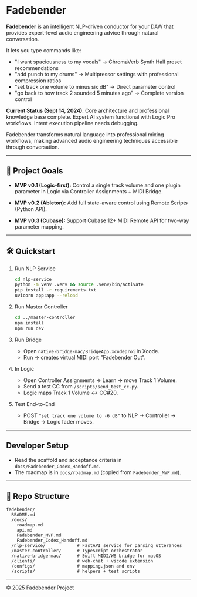 # Fadebender

**Fadebender** is an intelligent NLP-driven conductor for your DAW that provides expert-level audio engineering advice through natural conversation.

It lets you type commands like:
- "I want spaciousness to my vocals" → ChromaVerb Synth Hall preset recommendations
- "add punch to my drums" → Multipressor settings with professional compression ratios
- "set track one volume to minus six dB" → Direct parameter control
- "go back to how track 2 sounded 5 minutes ago" → Complete version control

**Current Status (Sept 14, 2024)**: Core architecture and professional knowledge base complete. Expert AI system functional with Logic Pro workflows. Intent execution pipeline needs debugging.

Fadebender transforms natural language into professional mixing workflows, making advanced audio engineering techniques accessible through conversation.

---

## 🚀 Project Goals

- **MVP v0.1 (Logic-first):**
  Control a single track volume and one plugin parameter in Logic via Controller Assignments + MIDI Bridge.

- **MVP v0.2 (Ableton):**
  Add full state-aware control using Remote Scripts (Python API).

- **MVP v0.3 (Cubase):**
  Support Cubase 12+ MIDI Remote API for two-way parameter mapping.

---

## 🛠 Quickstart

1. Run NLP Service
   ```bash
   cd nlp-service
   python -m venv .venv && source .venv/bin/activate
   pip install -r requirements.txt
   uvicorn app:app --reload
   ```

2. Run Master Controller
   ```bash
   cd ../master-controller
   npm install
   npm run dev
   ```

3. Run Bridge
   - Open `native-bridge-mac/BridgeApp.xcodeproj` in Xcode.
   - Run → creates virtual MIDI port "Fadebender Out".

4. In Logic
   - Open Controller Assignments → Learn → move Track 1 Volume.
   - Send a test CC from `/scripts/send_test_cc.py`.
   - Logic maps Track 1 Volume ↔ CC#20.

5. Test End-to-End
   - POST `"set track one volume to -6 dB"` to NLP → Controller → Bridge → Logic fader moves.

---

## Developer Setup

- Read the scaffold and acceptance criteria in `docs/Fadebender_Codex_Handoff.md`.
- The roadmap is in `docs/roadmap.md` (copied from `Fadebender_MVP.md`).

---

## 📂 Repo Structure

```
fadebender/
  README.md
  /docs/
    roadmap.md
    api.md
    Fadebender_MVP.md
    Fadebender_Codex_Handoff.md
  /nlp-service/            # FastAPI service for parsing utterances
  /master-controller/      # TypeScript orchestrator
  /native-bridge-mac/      # Swift MIDI/WS bridge for macOS
  /clients/                # web-chat + vscode extension
  /configs/                # mapping.json and env
  /scripts/                # helpers + test scripts
```

---

© 2025 Fadebender Project

